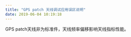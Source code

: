 ```yaml
---
title: "GPS patch 天线调试应用误区说明"
date: 2019-06-04 10:19:18
---
```


<p>GPS patch天线非为标准件，天线频率偏移影响天线指标性能。</p>